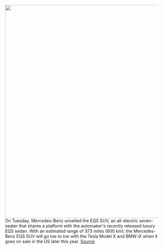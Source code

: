 <img src='https://cdn.vox-cdn.com/thumbor/zUY5cWXKszKkjJQHCOnmHnQWDfM=/0x0:4961x3307/1200x800/filters:focal(2085x1258:2877x2050)/cdn.vox-cdn.com/uploads/chorus_image/image/70765646/2022_02_27_Image_22C0128_026.0.jpg' width='700px' /><br/>
On Tuesday, Mercedes-Benz unveiled the EQS SUV, an all-electric seven-seater that shares a platform with the automaker's recently released luxury EQS sedan. With an estimated range of 373 miles (600 km), the Mercedes-Benz EQS SUV will go toe to toe with the Tesla Model X and BMW iX when it goes on sale in the US later this year.
<a href='https://www.theverge.com/2022/4/19/23030202/mercedes-benz-eqs-suv-electric-ev-specs'> Source <a/>